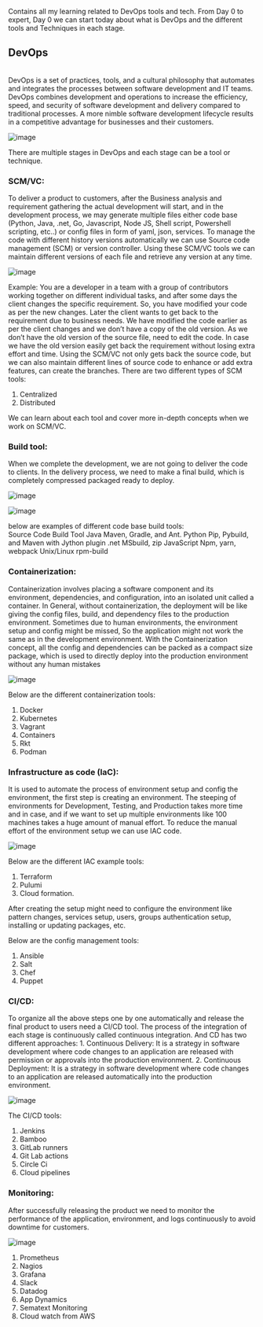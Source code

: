 Contains all my learning related to DevOps tools and tech. From Day 0 to expert, Day 0 we can start today about what is DevOps and the different tools and Techniques in each stage.

<h2> DevOps </h2>
<br>
DevOps is a set of practices, tools, and a cultural philosophy that automates and integrates the processes between software development and IT teams.
DevOps combines development and operations to increase the efficiency, speed, and security of software development and delivery compared to traditional processes. A more nimble software development lifecycle results in a competitive advantage for businesses and their customers.

![image](https://github.com/SaiKattamuri/DevOps/assets/50263861/12ee3522-81fd-41a9-9f2d-32caf9968d23)

There are multiple stages in DevOps and each stage can be a tool or technique.

<h3>SCM/VC:</h3>
To deliver a product to customers, after the Business analysis and requirement gathering the actual development will start, and in the development process, we may generate multiple files either code base (Python, Java, .net, Go, Javascript, Node JS, Shell script, Powershell scripting, etc..) or config files in form of yaml, json, services.
To manage the code with different history versions automatically we can use Source code management (SCM) or version controller. Using these SCM/VC tools we can maintain different versions of each file and retrieve any version at any time.

![image](https://github.com/SaiKattamuri/DevOps/assets/50263861/0c6119e8-2036-4cec-aa17-aebf3e4f3dbf)

Example: 
You are a developer in a team with a group of contributors working together on different individual tasks, and after some days the client changes the specific requirement. So, you have modified your code as per the new changes. Later the client wants to get back to the requirement due to business needs.
We have modified the code earlier as per the client changes and we don’t have a copy of the old version. As we don’t have the old version of the source file, need to edit the code. In case we have the old version easily get back the requirement without losing extra effort and time.
Using the SCM/VC not only gets back the source code, but we can also maintain different lines of source code to enhance or add extra features, can create the branches.
There are two different types of SCM tools:
1.	Centralized
2.	Distributed
   
We can learn about each tool and cover more in-depth concepts when we work on SCM/VC.

<h3>Build tool:</h3>
When we complete the development, we are not going to deliver the code to clients. In the delivery process, we need to make a final build, which is completely compressed packaged ready to deploy.

![image](https://github.com/SaiKattamuri/DevOps/assets/50263861/a76d517b-127c-4118-8ccf-51543dfe346f)

![image](https://github.com/SaiKattamuri/DevOps/assets/50263861/57eca6f3-6d9d-40b0-8319-0c0b5659e932)

below are examples of different code base build tools:  
Source Code	        Build Tool
Java	              Maven, Gradle, and Ant.
Python	            Pip, Pybuild, and Maven with Jython plugin
.net	              MSbuild, zip
JavaScript	        Npm, yarn, webpack
Unix/Linux          rpm-build

<h3>Containerization:</h3>
Containerization involves placing a software component and its environment, dependencies, and configuration, into an isolated unit called a container.
In General, without containerization, the deployment will be like giving the config files, build, and dependency files to the production environment. 
Sometimes due to human environments, the environment setup and config might be missed, So the application might not work the same as in the development environment.
 With the Containerization concept, all the config and dependencies can be packed as a compact size package, which is used to directly deploy into the production environment without any human mistakes

![image](https://github.com/SaiKattamuri/DevOps/assets/50263861/5ad509b3-3935-48eb-a5d2-f79c4d9f7681)

Below are the different containerization tools:
1.	Docker
2.	Kubernetes
3.	Vagrant
4.	Containers
5.	Rkt
6.	Podman

<h3>Infrastructure as code (IaC):</h3>
It is used to automate the process of environment setup and config the environment, the first step is creating an environment. 
The steeping of environments for Development, Testing, and Production takes more time and in case, and if we want to set up multiple environments like 100 machines takes a huge amount of manual effort. To reduce the manual effort of the environment setup we can use IAC code.

![image](https://github.com/SaiKattamuri/DevOps/assets/50263861/57c873e2-78e7-41e0-8e4b-fed303b32a05)

Below are the different IAC example tools:
1.	Terraform
2.	Pulumi
3.	Cloud formation.

After creating the setup might need to configure the environment like pattern changes, services setup, users, groups authentication setup, installing or updating packages, etc.

Below are the config management tools:
1.	Ansible
2.	Salt
3.	Chef
4.	Puppet
   
<h3>CI/CD:</h3>
To organize all the above steps one by one automatically and release the final product to users need a CI/CD tool. The process of the integration of each stage is continuously called continuous integration.
And CD has two different approaches:
1.	Continuous Delivery: It is a strategy in software development where code changes to an application are released with permission or approvals into the production environment.
2.	Continuous Deployment:  It is a strategy in software development where code changes to an application are released automatically into the production environment.

![image](https://github.com/SaiKattamuri/DevOps/assets/50263861/de38a23a-b7d7-4223-be9a-446d92760898)

The CI/CD tools:
1.	Jenkins
2.	Bamboo
3.	GitLab runners
4.	Git Lab actions
5.	Circle Ci
6.	Cloud pipelines

<h3>Monitoring:</h3>
After successfully releasing the product we need to monitor the performance of the application, environment, and logs continuously to avoid downtime for customers. 

![image](https://github.com/SaiKattamuri/DevOps/assets/50263861/3cc10214-008e-4bb3-b64f-4143cd07335d)

1.	Prometheus
2.	Nagios
3.	Grafana
4.	Slack
5.	Datadog
6.	App Dynamics
7.	Sematext Monitoring
8.	Cloud watch from AWS
